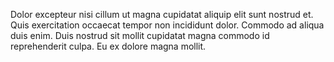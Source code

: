 
Dolor excepteur nisi cillum ut magna cupidatat aliquip elit sunt nostrud et. Quis exercitation occaecat tempor non incididunt dolor. Commodo ad aliqua duis enim. Duis nostrud sit mollit cupidatat magna commodo id reprehenderit culpa. Eu ex dolore magna mollit.